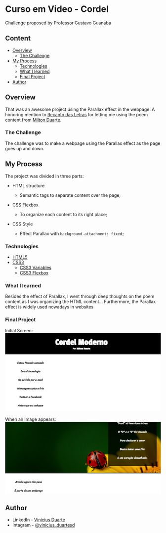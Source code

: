 # Curso em Video - Cordel

Challenge proposed by Professor Gustavo Guanaba

## Content

* [Overview](#overview) 
     * [The Challenge](#the-challenge)
* [My Process](#my-process)
     * [Technologies](#technologies)
     * [What I learned](#what-i-learned)
     * [Final Project](#final-project)
* [Author](#author)

## Overview

That was an awesome project using the Parallax effect in the webpage. A honoring mention to [Recanto das Letras](https://www.recantodasletras.com.br/poesias/3186743) for letting me using the poem content from [Milton Duarte](https://www.youtube.com/watch?v=ePPNliWMnoM).

### The Challenge

The challenge was to make a webpage using the Parallax effect as the page goes up and down.

## My Process

The project was divided in three parts:

- HTML structure
    - Semantic tags to separate content over the page;

- CSS Flexbox
    - To organize each content to its right place;

- CSS Style
    - Effect Parallax with `background-attachment: fixed;`

### Technologies

- [HTML5](https://www.w3schools.com/)
- [CSS3](https://www.w3schools.com/css/default.asp)
    - [CSS3 Variables](https://www.w3schools.com/css/css3_variables.asp)
    - [CSS3 Flexbox](https://developer.mozilla.org/pt-BR/docs/Learn/CSS/CSS_layout/Flexbox)

### What I learned

Besides the effect of Parallax, I went through deep thoughts on the poem content as I was organizing the HTML content...
Furthermore, the Parallax effect is widely used nowadays in websites

### Final Project

Initial Screen:
![ss1](imagens/screenshot/ss1.png)

When an image appears:
![ss2](imagens/screenshot/ss2.png)

## Author

- LinkedIn - [Vinicius Duarte](https://www.linkedin.com/analytics/post-summary/urn:li:activity:7143273780763688960/)
- Intagram - [@vinicius_duartesd](https://www.instagram.com/vinicius_duartesd/)